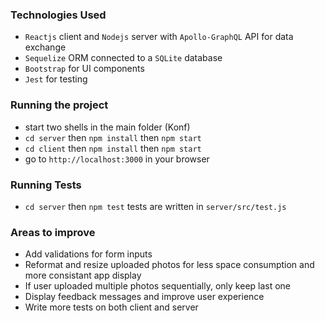 ### Technologies Used
- `Reactjs` client and `Nodejs` server with `Apollo-GraphQL` API for data exchange
- `Sequelize` ORM connected to a `SQLite` database
- `Bootstrap` for UI components
- `Jest` for testing

### Running the project
- start two shells in the main folder (Konf)
- `cd server` then `npm install` then `npm start`
- `cd client` then `npm install` then `npm start`
- go to `http://localhost:3000` in your browser

### Running Tests
- `cd server` then `npm test`
tests are written in `server/src/test.js`

### Areas to improve
- Add validations for form inputs
- Reformat and resize uploaded photos for less space consumption and more consistant app display
- If user uploaded multiple photos sequentially, only keep last one
- Display feedback messages and improve user experience
- Write more tests on both client and server
